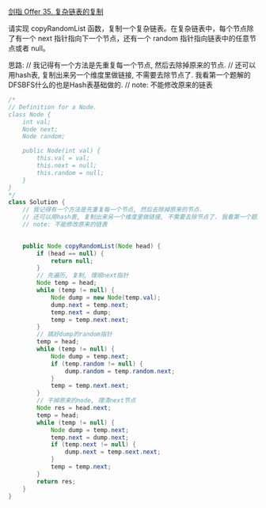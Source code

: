 [剑指 Offer 35. 复杂链表的复制](https://leetcode-cn.com/problems/fu-za-lian-biao-de-fu-zhi-lcof/)

请实现 copyRandomList 函数，复制一个复杂链表。在复杂链表中，每个节点除了有一个 next 指针指向下一个节点，还有一个 random 指针指向链表中的任意节点或者 null。


思路: 
    // 我记得有一个方法是先重复每一个节点, 然后去除掉原来的节点.
    // 还可以用hash表, 复制出来另一个维度里做链接, 不需要去除节点了. 我看第一个题解的DFSBFS什么的也是Hash表基础做的.
    // note: 不能修改原来的链表
```java
/*
// Definition for a Node.
class Node {
    int val;
    Node next;
    Node random;

    public Node(int val) {
        this.val = val;
        this.next = null;
        this.random = null;
    }
}
*/
class Solution {
    // 我记得有一个方法是先重复每一个节点, 然后去除掉原来的节点.
    // 还可以用hash表, 复制出来另一个维度里做链接, 不需要去除节点了. 我看第一个题解的DFSBFS什么的也是Hash表基础做的.
    // note: 不能修改原来的链表

    
    public Node copyRandomList(Node head) {
        if (head == null) {
            return null;
        }
        // 先遍历, 复制, 理顺next指针
        Node temp = head;
        while (temp != null) {
            Node dump = new Node(temp.val);
            dump.next = temp.next;
            temp.next = dump;
            temp = temp.next.next;
        }
        // 搞好dump的random指针
        temp = head;
        while (temp != null) {
            Node dump = temp.next;
            if (temp.random != null) {
                dump.random = temp.random.next;
            }
            temp = temp.next.next;
        }
        // 干掉原来的node, 理清next节点
        Node res = head.next;
        temp = head;
        while (temp != null) {
            Node dump = temp.next;
            temp.next = dump.next;
            if (temp.next != null) {
                dump.next = temp.next.next;
            }
            temp = temp.next;
        }
        return res;
    }
}
```